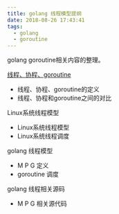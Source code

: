 ```yaml
---
title: golang 线程模型提纲
date: 2018-08-26 17:43:41
tags:
  - golang
  - goroutine
---
```


golang goroutine相关内容的整理。

[线程、协程、goroutine](https://swanspouse.github.io/2018/08/26/thread-and-coroutine/)
* 线程、协程、goroutine的定义
* 线程、协程和goroutine之间的对比

Linux系统线程模型
* Linux系统线程模型
* Linux系统线程调度

golang 线程模型
* M P G 定义
* goroutine 调度

golang 线程相关源码
* M P G 相关源代码
